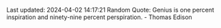 Last updated: 2024-04-02 14:17:21
Random Quote: Genius is one percent inspiration and ninety-nine percent perspiration. - Thomas Edison